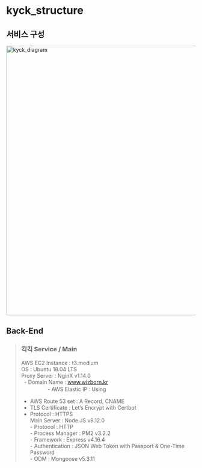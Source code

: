 # kyck_structure

## 서비스 구성
<img width="717" alt="kyck_diagram" src="https://user-images.githubusercontent.com/61036148/87271118-39038480-c50d-11ea-8e9b-cf1d788cb277.png">


## Back-End

> ### 킥킥 Service / Main
> AWS EC2 Instance : t3.medium   
> OS : Ubuntu 18.04 LTS   
> Proxy Server : NginX v1.14.0   
> &nbsp; - Domain Name : www.wizborn.kr   
>　　　　　- AWS Elastic IP : Using   
> - AWS Route 53 set : A Record, CNAME   
> - TLS Certificate : Let’s Encrypt with Certbot   
> - Protocol : HTTPS   
> Main Server : Node.JS v8.12.0   
    - Protocol : HTTP   
    - Process Manager : PM2 v3.2.2   
    - Framework : Express v4.16.4   
    - Authentication : JSON Web Token with Passport & One-Time Password   
    - ODM : Mongoose v5.3.11   

